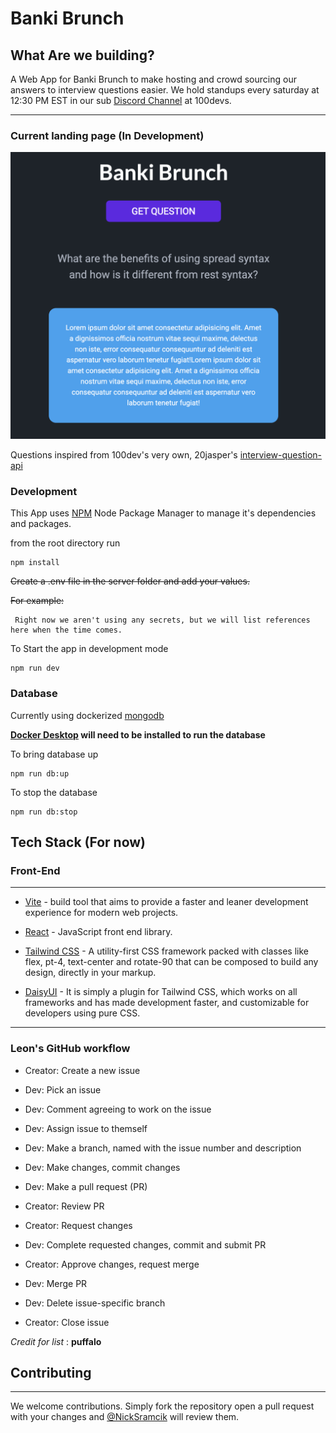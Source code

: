 # Banki Brunch

## What Are we building?

A Web App for Banki Brunch to make hosting and crowd sourcing our answers to interview questions easier. We hold standups every saturday at 12:30 PM EST in our sub [Discord Channel] at 100devs.

---

### Current landing page (In Development)

![current-look](./src/assets/current-look.png)

Questions inspired from 100dev's very own, 20jasper's [interview-question-api]

### Development

This App uses [NPM](https://www.npmjs.com/) Node Package Manager to manage it's dependencies and packages.

from the root directory run

```
npm install
```

~~Create a .env file in the server folder and add your values.~~

~~For example:~~

```
 Right now we aren't using any secrets, but we will list references here when the time comes.
```

To Start the app in development mode

```
npm run dev
```

### Database

Currently using dockerized [mongodb](https://hub.docker.com/_/mongo)

**[Docker Desktop](https://www.docker.com/products/docker-desktop/) will need to be installed to run the database**

To bring database up

```
npm run db:up
```

To stop the database

```
npm run db:stop
```

## Tech Stack (For now)

### **Front-End**

---

- [Vite] - build tool that aims to provide a faster and leaner development experience for modern web projects.

- [React] - JavaScript front end library.

- [Tailwind CSS] - A utility-first CSS framework packed with classes like flex, pt-4, text-center and rotate-90 that can be composed to build any design, directly in your markup.

- [DaisyUI] - It is simply a plugin for Tailwind CSS, which works on all frameworks and has made development faster, and customizable for developers using pure CSS.

---

### Leon's GitHub workflow

- Creator: Create a new issue

- Dev: Pick an issue

- Dev: Comment agreeing to work on the issue

- Dev: Assign issue to themself

- Dev: Make a branch, named with the issue number and description

- Dev: Make changes, commit changes

- Dev: Make a pull request (PR)

- Creator: Review PR

- Creator: Request changes

- Dev: Complete requested changes, commit and submit PR

- Creator: Approve changes, request merge

- Dev: Merge PR

- Dev: Delete issue-specific branch

- Creator: Close issue

_Credit for list_ : **puffalo**

## Contributing

---

We welcome contributions. Simply fork the repository open a pull request with your changes and [@NickSramcik](https://www.github.com/NickSramcik) will review them.

[tailwind css]: https://tailwindcss.com/docs/guides/vite
[DaisyUI]: https://daisyui.com/
[vite]: https://vitejs.dev/
[mongoose]: https://mongoosejs.com/
[mongodb]: https://www.mongodb.com/atlas/database
[node.js]: http://nodejs.org
[express]: http://expressjs.com
[react]: https://react.dev/
[interview-question-api]: https://github.com/20jasper/interview-question-api
[Discord Channel]: https://discord.com/channels/735923219315425401/1095865515290919062
